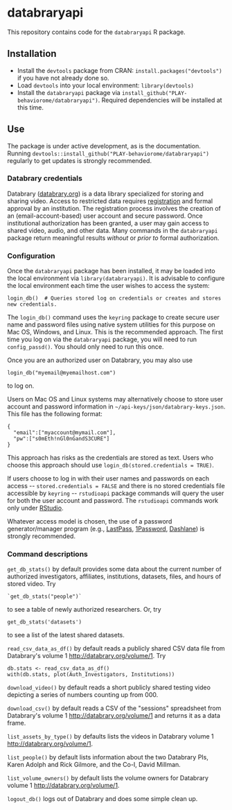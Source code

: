 # databraryapi

This repository contains code for the `databraryapi` R package.

## Installation

- Install the `devtools` package from CRAN: `install.packages("devtools")` if you have not already done so.
- Load `devtools` into your local environment: `library(devtools)`
- Install the `databraryapi` package via `install_github("PLAY-behaviorome/databraryapi")`. Required dependencies will be installed at this time.

## Use

The package is under active development, as is the documentation.
Running `devtools::install_github("PLAY-behaviorome/databraryapi")` regularly to get updates is strongly recommended.

### Databrary credentials

Databrary ([databrary.org](https://databrary.org)) is a data library specialized for storing and sharing video.
Access to restricted data requires [registration](https://databrary.org/register) and formal approval by an institution.
The registration process involves the creation of an (email-account-based) user account and secure password.
Once institutional authorization has been granted, a user may gain access to shared video, audio, and other data.
Many commands in the `databraryapi` package return meaningful results *without* or *prior to* formal authorization.

### Configuration

Once the `databraryapi` package has been installed, it may be loaded into the local environment via `library(databraryapi)`.
It is advisable to configure the local environment each time the user wishes to access the system:

    login_db()  # Queries stored log on credentials or creates and stores new credentials.
  
The `login_db()` command uses the `keyring` package to create secure user name and password files using native system utilities for this purpose on Mac OS, Windows, and Linux.
This is the recommended approach.
The first time you log on via the `databraryapi` package, you will need to run `config_passd()`.
You should only need to run this once.

Once you are an authorized user on Databrary, you may also use

    login_db("myemail@myemailhost.com")
    
to log on.

Users on Mac OS and Linux systems may alternatively choose to store user account and password information in `~/api-keys/json/databrary-keys.json`.
This file has the following format:

```{json}
{
  "email":["myaccount@mymail.com"],
  "pw":["s0mEth!nGl0nGandS3CURE"]
}
```
This approach has risks as the credentials are stored as text.
Users who choose this approach should use `login_db(stored.credentials = TRUE)`.

If users choose to log in with their user names and passwords on each access -- `stored.credentials = FALSE` and there is no stored credentials file accessible by `keyring` -- `rstudioapi` package commands will query the user for both the user account and password.
The `rstudioapi` commands work only under [RStudio](http://www.rstudio.com).

Whatever access model is chosen, the use of a password generator/manager program (e.g., [LastPass](http://www.lastpass.com), [1Password](http://1password.com), [Dashlane](http://www.dashlane.com)) is strongly recommended.

### Command descriptions

`get_db_stats()` by default provides some data about the current number of authorized investigators, affiliates, institutions, datasets, files, and hours of stored video. Try

    `get_db_stats("people")`
    
to see a table of newly authorized researchers.
Or, try

    get_db_stats('datasets')
    
to see a list of the latest shared datasets.

`read_csv_data_as_df()` by default reads a publicly shared CSV data file from Databrary's volume 1 <http://databrary.org/volume/1>. Try

    db.stats <- read_csv_data_as_df()
    with(db.stats, plot(Auth_Investigators, Institutions))
    
`download_video()` by default reads a short publicly shared testing video depicting a series of numbers counting up from 000.

`download_csv()` by default reads a CSV of the "sessions" spreadsheet from Databrary's volume 1 <http://databrary.org/volume/1> and returns it as a data frame.

`list_assets_by_type()` by defaults lists the videos in Databrary volume 1 <http://databrary.org/volume/1>.

`list_people()` by default lists information about the two Databrary PIs, Karen Adolph and Rick Gilmore, and the Co-I, David Millman.

`list_volume_owners()` by default lists the volume owners for Databrary volume 1 <http://databrary.org/volume/1>.

`logout_db()` logs out of Databrary and does some simple clean up.
